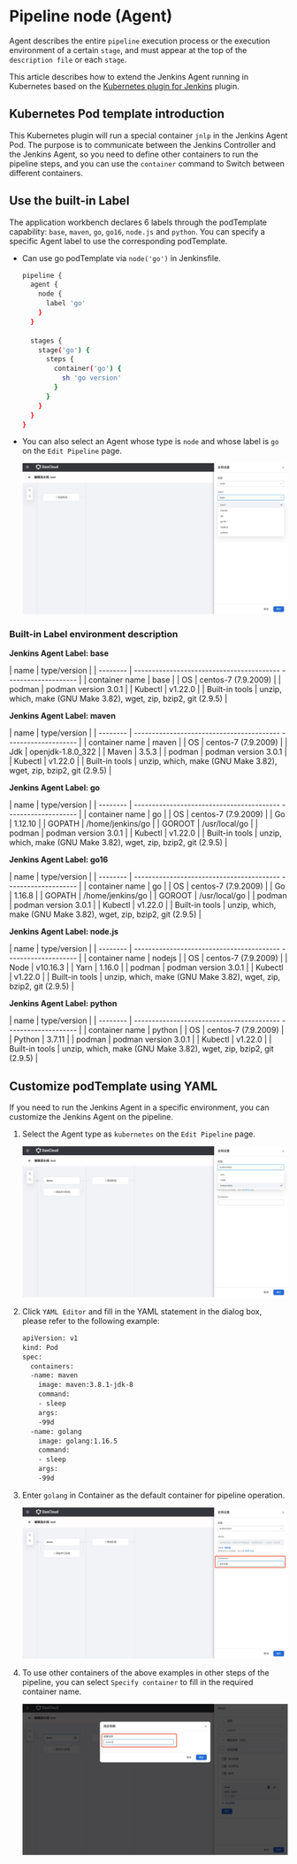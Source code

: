 # Pipeline node (Agent)

Agent describes the entire `pipeline` execution process or the execution environment of a certain `stage`, and must appear at the top of the `description file` or each `stage`.

This article describes how to extend the Jenkins Agent running in Kubernetes based on the [Kubernetes plugin for Jenkins](https://plugins.jenkins.io/kubernetes/) plugin.

## Kubernetes Pod template introduction

This Kubernetes plugin will run a special container `jnlp` in the Jenkins Agent Pod. The purpose is to communicate between the Jenkins Controller and the Jenkins Agent, so you need to define other containers to run the pipeline steps, and you can use the `container` command to Switch between different containers.

## Use the built-in Label

The application workbench declares 6 labels through the podTemplate capability: `base`, `maven`, `go`, `go16`, `node.js` and `python`. You can specify a specific Agent label to use the corresponding podTemplate.

- Can use go podTemplate via `node('go')` in Jenkinsfile.

    ```bash
    pipeline {
      agent {
        node {
          label 'go'
        }
      }
      
      stages {
        stage('go') {
          steps {
            container('go') {
              sh 'go version'
            }
          }
        }
      }
    }
    ```

- You can also select an Agent whose type is `node` and whose label is `go` on the `Edit Pipeline` page.

    ![agent-base](../../../images/agent-base.jpeg)

### Built-in Label environment description

**Jenkins Agent Label: base**

| name | type/version |
| -------- | ----------------------------------------- -------------------- |
| container name | base |
| OS | centos-7 (7.9.2009) |
| podman | podman version 3.0.1 |
| Kubectl | v1.22.0 |
| Built-in tools | unzip, which, make (GNU Make 3.82), wget, zip, bzip2, git (2.9.5) |

**Jenkins Agent Label: maven**

| name | type/version |
| -------- | ----------------------------------------- -------------------- |
| container name | maven |
| OS | centos-7 (7.9.2009) |
| Jdk | openjdk-1.8.0_322 |
| Maven | 3.5.3 |
| podman | podman version 3.0.1 |
| Kubectl | v1.22.0 |
| Built-in tools | unzip, which, make (GNU Make 3.82), wget, zip, bzip2, git (2.9.5) |

**Jenkins Agent Label: go**

| name | type/version |
| -------- | ----------------------------------------- -------------------- |
| container name | go |
| OS | centos-7 (7.9.2009) |
| Go | 1.12.10 |
| GOPATH | /home/jenkins/go |
| GOROOT | /usr/local/go |
| podman | podman version 3.0.1 |
| Kubectl | v1.22.0 |
| Built-in tools | unzip, which, make (GNU Make 3.82), wget, zip, bzip2, git (2.9.5) |

**Jenkins Agent Label: go16**

| name | type/version |
| -------- | ----------------------------------------- -------------------- |
| container name | go |
| OS | centos-7 (7.9.2009) |
| Go | 1.16.8 |
| GOPATH | /home/jenkins/go |
| GOROOT | /usr/local/go |
| podman | podman version 3.0.1 |
| Kubectl | v1.22.0 |
| Built-in tools | unzip, which, make (GNU Make 3.82), wget, zip, bzip2, git (2.9.5) |

**Jenkins Agent Label: node.js**

| name | type/version |
| -------- | ----------------------------------------- -------------------- |
| container name | nodejs |
| OS | centos-7 (7.9.2009) |
| Node | v10.16.3 |
| Yarn | 1.16.0 |
| podman | podman version 3.0.1 |
| Kubectl | v1.22.0 |
| Built-in tools | unzip, which, make (GNU Make 3.82), wget, zip, bzip2, git (2.9.5) |

**Jenkins Agent Label: python**

| name | type/version |
| -------- | ----------------------------------------- -------------------- |
| container name | python |
| OS | centos-7 (7.9.2009) |
| Python | 3.7.11 |
| podman | podman version 3.0.1 |
| Kubectl | v1.22.0 |
| Built-in tools | unzip, which, make (GNU Make 3.82), wget, zip, bzip2, git (2.9.5) |

## Customize podTemplate using YAML

If you need to run the Jenkins Agent in a specific environment, you can customize the Jenkins Agent on the pipeline.

1. Select the Agent type as `kubernetes` on the `Edit Pipeline` page.

    ![agent-kubernets](../../../images/agent-kubernets.jpeg)

2. Click `YAML Editor` and fill in the YAML statement in the dialog box, please refer to the following example:

    ```bash
    apiVersion: v1
    kind: Pod
    spec:
      containers:
      -name: maven
        image: maven:3.8.1-jdk-8
        command:
        - sleep
        args:
        -99d
      -name: golang
        image: golang:1.16.5
        command:
        - sleep
        args:
        -99d
      ```

3. Enter `golang` in Container as the default container for pipeline operation.

    ![agent-golang](../../../images/agent-golang.jpeg)

4. To use other containers of the above examples in other steps of the pipeline, you can select `Specify container` to fill in the required container name.

    ![agent-maven](../../../images/agent-maven.jpeg)